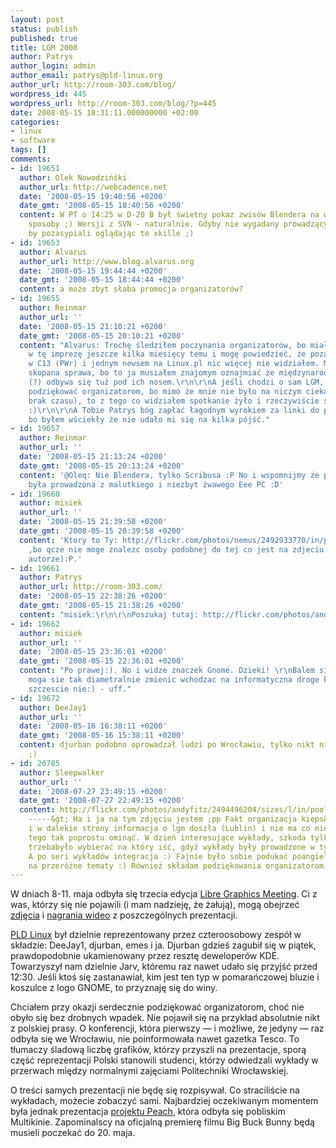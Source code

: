 ```yaml
---
layout: post
status: publish
published: true
title: LGM 2008
author: Patrys
author_login: admin
author_email: patrys@pld-linux.org
author_url: http://room-303.com/blog/
wordpress_id: 445
wordpress_url: http://room-303.com/blog/?p=445
date: 2008-05-15 18:31:11.000000000 +02:00
categories:
- linux
- software
tags: []
comments:
- id: 19651
  author: Olek Nowodzińśki
  author_url: http://webcadence.net
  date: '2008-05-15 19:40:56 +0200'
  date_gmt: '2008-05-15 18:40:56 +0200'
  content: W PT o 14:25 w D-20 B był świetny pokaz zwisów Blendera na wszystkie możliwe
    sposoby ;) Wersji z SVN - naturalnie. Gdyby nie wygadany prowadzący, to ludzie
    by pozasypiali oglądając te xkille ;)
- id: 19653
  author: Alvarus
  author_url: http://www.blog.alvarus.org
  date: '2008-05-15 19:44:44 +0200'
  date_gmt: '2008-05-15 18:44:44 +0200'
  content: a może zbyt słaba promocja organizatorów?
- id: 19655
  author: Reinmar
  author_url: ''
  date: '2008-05-15 21:10:21 +0200'
  date_gmt: '2008-05-15 20:10:21 +0200'
  content: "Alvarus: Trochę śledziłem poczynania organizatorów, bo miałem mały wkład
    w tę imprezę jeszcze kilka miesięcy temu i mogę powiedzieć, że poza dwoma plakatami
    w C13 (PWr) i jednym newsem na Linux.pl nic więcej nie widziałem. Moim zdaniem
    skopana sprawa, bo to ja musiałem znajomym oznajmiać że międzynarodowa konferencja
    (?) odbywa się tuż pod ich nosem.\r\n\r\nA jeśli chodzi o sam LGM, to też chciałbym
    podziękować organizatorom, bo mimo że mnie nie było na niczym ciekawym (chroniczny
    brak czasu), to z tego co widziałem spotkanie żyło i rzeczywiście się coś działo
    :)\r\n\r\nA Tobie Patrys bóg zapłać łagodnym wyrokiem za linki do prezentacji,
    bo byłem wściekły że nie udało mi się na kilka pójść."
- id: 19657
  author: Reinmar
  author_url: ''
  date: '2008-05-15 21:13:24 +0200'
  date_gmt: '2008-05-15 20:13:24 +0200'
  content: '@Oleq: Nie Blendera, tylko Scribusa :P No i wspomnijmy że prezentacja
    była prowadzona z malutkiego i niezbyt żwawego Eee PC :D'
- id: 19660
  author: misiek
  author_url: ''
  date: '2008-05-15 21:39:58 +0200'
  date_gmt: '2008-05-15 20:39:58 +0200'
  content: 'Ktory to Ty: http://flickr.com/photos/nemus/2492933770/in/pool-776360@N22
    ,bo qcze nie moge znalezc osoby podobnej do tej co jest na zdjeciu po prawej(o
    autorze):P.'
- id: 19661
  author: Patrys
  author_url: http://room-303.com/
  date: '2008-05-15 22:38:26 +0200'
  date_gmt: '2008-05-15 21:38:26 +0200'
  content: "misiek:\r\n\r\nPoszukaj tutaj: http://flickr.com/photos/andyfitz/2494496204/sizes/l/in/pool-776360@N22/"
- id: 19662
  author: misiek
  author_url: ''
  date: '2008-05-15 23:36:01 +0200'
  date_gmt: '2008-05-15 22:36:01 +0200'
  content: "Po prawej:). No i widze znaczek Gnome. Dzieki! \r\nBalem sie, ze ludzie
    moga sie tak diametralnie zmienic wchodzac na informatyczna droge kariery:). Na
    szczescie nie:) - uff."
- id: 19672
  author: DeeJay1
  author_url: ''
  date: '2008-05-16 16:38:11 +0200'
  date_gmt: '2008-05-16 15:38:11 +0200'
  content: djurban podobno oprowadzał ludzi po Wrocławiu, tylko nikt nie wie kiedy
    ;)
- id: 20785
  author: Sleepwalker
  author_url: ''
  date: '2008-07-27 23:49:15 +0200'
  date_gmt: '2008-07-27 22:49:15 +0200'
  content: http://flickr.com/photos/andyfitz/2494496204/sizes/l/in/pool-776360@N22/
    -----&gt; Ha i ja na tym zdjęciu jestem ;pp Fakt organizacja kiepska ale naszczęście
    i w dalekie strony informacja o lgm doszła (Lublin) i nie ma co nie można było
    tego tak poprostu ominąć. W dzień interesujące wykłady, szkoda tylko że czasami
    trzebabyło wybierać na który iść, gdyż wykłady były prowadzone w tym samym czasie.
    A po seri wykładów integracja :) Fajnie było sobie podukać poangielsku z obcokrajowcami
    na przeróżne tematy :) Również składam podziękowania organizatorom, Dzięki. Pozdrawiam
---
```

<p>W dniach 8-11. maja odbyła się trzecia edycja <a href="http://libregraphicsmeeting.org/2008/">Libre Graphics Meeting</a>. Ci z was, którzy się nie pojawili (i mam nadzieję, że żałują), mogą obejrzeć <a href="http://flickr.com/groups/776360@N22/pool/">zdjęcia</a> i <a href="http://www.river-valley.tv/conferences/lgm2008/">nagrania wideo</a> z poszczególnych prezentacji.</p>

<p><a href="http://pld-linux.org/">PLD Linux</a> był dzielnie reprezentowany przez czteroosobowy zespół w składzie: DeeJay1, djurban, emes i ja. Djurban gdzieś zagubił się w piątek, prawdopodobnie ukamienowany przez resztę deweloperów KDE. Towarzyszył nam dzielnie Jarv, któremu raz nawet udało się przyjść przed 12:30. Jeśli ktoś się zastanawiał, kim jest ten typ w pomarańczowej bluzie i koszulce z logo GNOME, to przyznaję się do winy.</p>

<p>Chciałem przy okazji serdecznie podziękować organizatorom, choć nie obyło się bez drobnych wpadek. Nie pojawił się na przykład absolutnie nikt z polskiej prasy. O konferencji, która pierwszy &mdash; i możliwe, że jedyny &mdash; raz odbyła się we Wrocławiu, nie poinformowała nawet gazetka Tesco. To tłumaczy śladową liczbę grafików, którzy przyszli na prezentacje, sporą część reprezentacji Polski stanowili studenci, którzy odwiedzali wykłady w przerwach między normalnymi zajęciami Politechniki Wrocławskiej.</p>

<p>O treści samych prezentacji nie będę się rozpisywał. Co straciliście na wykładach, możecie zobaczyć sami. Najbardziej oczekiwanym momentem była jednak prezentacja <a href="http://peach.blender.org/">projektu Peach</a>, która odbyła się pobliskim Multikinie. Zapominalscy na oficjalną premierę filmu Big Buck Bunny będą musieli poczekać do 20. maja.</p>
